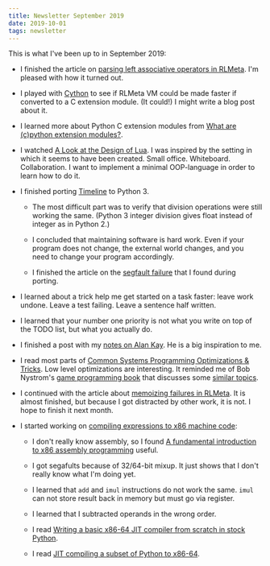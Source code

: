 ```yaml
---
title: Newsletter September 2019
date: 2019-10-01
tags: newsletter
---
```


This is what I've been up to in September 2019:

* I finished the article on [parsing left associative operators in
  RLMeta](/writing/rlmeta-left-associativity/index.html). I'm pleased with how
  it turned out.

* I played with [Cython](https://cython.org/) to see if RLMeta VM could be made
  faster if converted to a C extension module. (It could!) I might write a blog
  post about it.

* I learned more about Python C extension modules from [What are (c)python
  extension
  modules?](https://thomasnyberg.com/what_are_extension_modules.html).

* I watched [A Look at the Design of
  Lua](https://cacm.acm.org/magazines/2018/11/232214-a-look-at-the-design-of-lua/fulltext).
  I was inspired by the setting in which it seems to have been created. Small
  office. Whiteboard. Collaboration.  I want to implement a minimal
  OOP-language in order to learn how to do it.

* I finished porting [Timeline](/projects/timeline/index.html) to Python 3.

    * The most difficult part was to verify that division operations were still
      working the same. (Python 3 integer division gives float instead of
      integer as in Python 2.)

    * I concluded that maintaining software is hard work. Even if your program
      does not change, the external world changes, and you need to change your
      program accordingly.

    * I finished the article on the [segfault
      failure](/writing/timeline-segfault-wxpython/index.html) that I found
      during porting.

* I learned about a trick help me get started on a task faster: leave work
  undone. Leave a test failing. Leave a sentence half written.

* I learned that your number one priority is not what you write on top of the
  TODO list, but what you actually do.

* I finished a post with my [notes on Alan
  Kay](/writing/alan-kay-notes/index.html). He is a big inspiration to me.

* I read most parts of [Common Systems Programming Optimizations &
  Tricks](https://paulcavallaro.com/blog/common-systems-programming-optimizations-tricks/).
  Low level optimizations are interesting. It reminded me of Bob Nystrom's
  [game programming book](http://gameprogrammingpatterns.com/) that discusses
  some [similar
  topics](http://gameprogrammingpatterns.com/optimization-patterns.html).

* I continued with the article about [memoizing failures in
  RLMeta](/writing/rlmeta-memoize-failures/index.html). It is almost finished,
  but because I got distracted by other work, it is not. I hope to finish it
  next month.

* I started working on [compiling expressions to x86 machine
  code](/writing/expr-to-x86-compiler/index.html):

    * I don't really know assembly, so I found [A fundamental introduction to
      x86 assembly
      programming](https://www.nayuki.io/page/a-fundamental-introduction-to-x86-assembly-programming)
      useful.

    * I got segafults because of 32/64-bit mixup. It just shows that I don't
      really know what I'm doing yet.

    * I learned that `add` and `imul` instructions do not work the same. `imul`
      can not store result back in memory but must go via register.

    * I learned that I subtracted operands in the wrong order.

    * I read [Writing a basic x86-64 JIT compiler from scratch in stock
      Python](https://csl.name/post/python-jit/).

    * I read [JIT compiling a subset of Python to
      x86-64](https://csl.name/post/python-compiler/).
